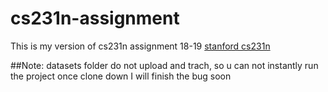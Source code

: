 # cs231n-assignment
This is my version of cs231n assignment 18-19 [stanford cs231n](http://vision.stanford.edu/teaching/cs231n/syllabus.html)

##Note:
datasets folder do not upload and trach, so u can not instantly run the project once clone down
I will finish the bug soon

